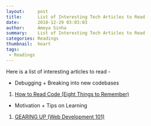 ```yaml
---
layout:     post
title:      List of Interesting Tech Articles to Read
date:       2018-12-29 03:03:03
author:     Ameya Sinha
summary:    List of Interesting Tech Articles to Read
categories: Readings
thumbnail:  heart
tags:
 - Readings
---
```

Here is a list of interesting articles to read -  
* Debugging + Breaking into new codebases
1. [How to Read Code (Eight Things to Remember)][1]  

* Motivation + Tips on Learning
1. [GEARING UP (Web Development 101)][2]

[1]:https://spin.atomicobject.com/2017/06/01/how-to-read-code/
[2]:https://www.theodinproject.com/courses/web-development-101/lessons/gearing-up
